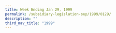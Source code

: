 ```yaml
---
title: Week Ending Jan 29, 1999
permalink: /subsidiary-legislation-sup/1999/0129/
description: ""
third_nav_title: "1999"
---
```

